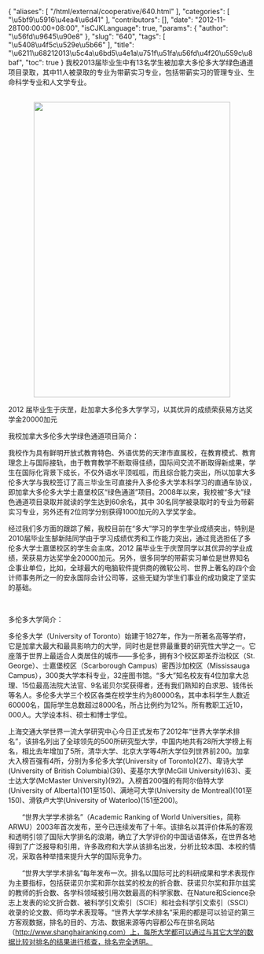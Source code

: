 {
    "aliases": [
        "/html/external/cooperative/640.html"
    ],
    "categories": [
        "\u5bf9\u5916\u4ea4\u6d41"
    ],
    "contributors": [],
    "date": "2012-11-28T00:00:00+08:00",
    "isCJKLanguage": true,
    "params": {
        "author": "\u56fd\u9645\u90e8"
    },
    "slug": "640",
    "tags": [
        "\u5408\u4f5c\u529e\u5b66"
    ],
    "title": "\u6211\u68212013\u5c4a\u6bd5\u4e1a\u751f\u51fa\u56fd\u4f20\u559c\u8baf",
    "toc": true
}
我校2013届毕业生中有13名学生被加拿大多伦多大学绿色通道项目录取，其中11人被录取的专业为带薪实习专业，包括带薪实习的管理专业、生命科学专业和人文学专业。

               
<img
    src="https://cdn.tfls.online/mirror/full/b44c00e624d6a74f3ec7a93bb80c235eee268fb7.jpg"
    style="display:block;margin-left:auto;margin-right:auto;"
    decoding="async"
    fetchpriority="auto"
    loading="lazy"
    height="601"
    width="400"
/>

2012 届毕业生于庆罡，赴加拿大多伦多大学学习，以其优异的成绩荣获易方达奖学金20000加元

我校加拿大多伦多大学绿色通道项目简介：

我校作为具有鲜明开放式教育特色、外语优势的天津市直属校，在教育模式、教育理念上与国际接轨，由于教育教学不断取得佳绩，国际间交流不断取得新成果，学生在国际化背景下成长，不仅外语水平顶呱呱，而且综合能力突出，所以加拿大多伦多大学与我校签订了高三毕业生可直接升入多伦多大学本科学习的直通车协议，即加拿大多伦多大学士嘉堡校区“绿色通道”项目。2008年以来，我校被“多大”绿色通道项目录取并就读的学生达到60余名，其中 30名同学被录取时的专业为带薪实习专业，另外还有2位同学分别获得1000加元的入学奖学金。

经过我们多方面的跟踪了解，我校目前在“多大”学习的学生学业成绩突出，特别是2010届毕业生郜新陆同学由于学习成绩优秀和工作能力突出，通过竞选担任了多伦多大学士嘉堡校区的学生会主席。2012 届毕业生于庆罡同学以其优异的学业成绩，荣获易方达奖学金20000加元。另外，很多同学的带薪实习单位是世界知名企事业单位，比如，全球最大的电脑软件提供商的微软公司、世界上著名的四个会计师事务所之一的安永国际会计公司等，这些无疑为学生们事业的成功奠定了坚实的基础。

 

多伦多大学简介：

多伦多大学（University of Toronto）始建于1827年，作为一所著名高等学府，它是加拿大最大和最具影响力的大学，同时也是世界最重要的研究性大学之一。它座落于世界上最适合人类居住的城市——多伦多，拥有3个校区即圣乔治校区（St. George）、士嘉堡校区（Scarborough Campus）密西沙加校区（Mississauga Campus），300类大学本科专业，32座图书馆。“多大”知名校友有4位加拿大总理、15位最高法院大法官、9名诺贝尔奖获得者，还有我们熟知的白求恩、钱伟长等名人。多伦多大学三个校区各类在校学生约为80000名，其中本科学生人数近60000名，国际学生总数超过8000名，所占比例约为12%。所有教职工近10，000人。大学设本科、硕士和博士学位。

上海交通大学世界一流大学研究中心今日正式发布了2012年“世界大学学术排名”，该排名列出了全球领先的500所研究型大学，中国内地共有28所大学榜上有名，相比去年增加了5所，清华大学、北京大学等4所大学位列世界前200。加拿大入榜百强有4所，分别为多伦多大学(University of Toronto)(27)、卑诗大学(University of British Columbia)(39)、麦基尔大学(McGill University)(63)、麦士达大学(McMaster University)(92)。入榜首200强的有阿尔伯特大学(University of Alberta)(101至150)、满地可大学(University de Montreal)(101至150)、滑铁卢大学(University of Waterloo)(151至200)。

　　“世界大学学术排名”（Academic Ranking of World Universities，简称ARWU）2003年首次发布，至今已连续发布了十年。该排名以其评价体系的客观和透明引领了国际大学排名的浪潮，确立了大学评价的中国话语体系，在世界各地得到了广泛报导和引用，许多政府和大学从该排名出发，分析比较本国、本校的情况，采取各种举措来提升大学的国际竞争力。

　　“世界大学学术排名”每年发布一次。排名以国际可比的科研成果和学术表现作为主要指标，包括获诺贝尔奖和菲尔兹奖的校友的折合数、获诺贝尔奖和菲尔兹奖的教师的折合数、各学科领域被引用次数最高的科学家数、在Nature和Science杂志上发表的论文折合数、被科学引文索引（SCIE）和社会科学引文索引（SSCI）收录的论文数、师均学术表现等。“世界大学学术排名”采用的都是可以验证的第三方客观数据，排名的目的、方法、数据来源等内容都公布在排名网站（http://www.shanghairanking.com）上，每所大学都可以通过与其它大学的数据比较对排名的结果进行核查，排名完全透明。

